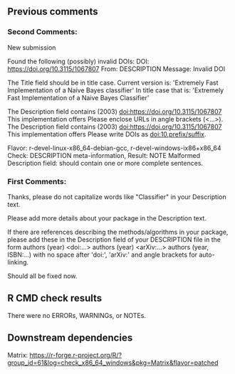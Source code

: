 Previous comments
-----------------

### Second Comments:

New submission

Found the following (possibly) invalid DOIs: DOI:
<https://doi.org/10.3115/1067807> From: DESCRIPTION Message: Invalid DOI

The Title field should be in title case. Current version is: 'Extremely
Fast Implementation of a Naive Bayes classifier' In title case that is:
'Extremely Fast Implementation of a Naive Bayes Classifier'

The Description field contains (2003)
<doi:https://doi.org/10.3115/1067807> This implementation offers Please
enclose URLs in angle brackets (&lt;...&gt;). The Description field
contains (2003) <doi:https://doi.org/10.3115/1067807> This
implementation offers Please write DOIs as <doi:10.prefix/suffix>.

Flavor: r-devel-linux-x86\_64-debian-gcc, r-devel-windows-ix86+x86\_64
Check: DESCRIPTION meta-information, Result: NOTE Malformed Description
field: should contain one or more complete sentences.

### First Comments:

Thanks, please do not capitalize words like "Classifier" in your
Description text.

Please add more details about your package in the Description text.

If there are references describing the methods/algorithms in your
package, please add these in the Description field of your DESCRIPTION
file in the form authors (year) &lt;doi:...&gt; authors (year)
&lt;arXiv:...&gt; authors (year, ISBN:...) with no space after 'doi:',
'arXiv:' and angle brackets for auto-linking.

Should all be fixed now.

R CMD check results
-------------------

There were no ERRORs, WARNINGs, or NOTEs.

Downstream dependencies
-----------------------

Matrix:
<https://r-forge.r-project.org/R/?group_id=61&log=check_x86_64_windows&pkg=Matrix&flavor=patched>
